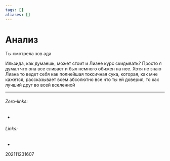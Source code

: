 ```yaml
---
tags: []
aliases: []
---
```

# Анализ
Ты смотрела зов ада

Ильзида, как думаешь, может стоит и Лиане курс скидывать? 
Просто я думал что она все сливает и был немного обижен на нее.
Хотя не знаю Лиана то ведет себя как полнейшая токсичная сука, которая, как мне кажется, рассказывает всем абсолютно все что ты ей доверил, то как лучший друг во всей вселенной



___
###### Zero-links:
-
###### Links:
-

202111231607